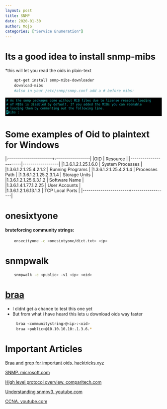 ```yaml
---
layout: post 
title: SNMP
date: 2020-01-30
author: Mojo
categories: ["Service Enumeration"]
---
```

# Its a good idea to install snmp-mibs
*this will let you read the oids in plain-text
```bash
    apt-get install snmp-mibs-downloader
    download-mibs
    #also in your /etc/snmp/snmp.conf add a # before mibs:
```
![snmp-mibs-conf](/assets/pictures/services/snmp-mibs-conf.PNG)


# Some examples of Oid to plaintext for Windows

|:----------------------+:-----------------|
|OID                    |  Resource        |
|-----------------------|------------------|
|1.3.6.1.2.1.25.1.6.0   | System Processes | 
|1.3.6.1.2.1.25.4.2.1.2 | Running Programs | 
|1.3.6.1.2.1.25.4.2.1.4 | Processes Path   | 
|1.3.6.1.2.1.25.2.3.1.4 | Storage Units    |     
|1.3.6.1.2.1.25.6.3.1.2 | Software Name    |     
|1.3.6.1.4.1.77.1.2.25  | User Accounts    |     
|1.3.6.1.2.1.6.13.1.3   | TCP Local Ports  | 
|-----------------------+------------------|


# **onesixtyone**
#### bruteforcing community strings:
```bash
    onsecityone -c <onesixtyone/dict.txt> <ip>
```

# **snmpwalk**
```bash
    snmpwalk -c <public> -v1 <ip> <oid>
```


# **[braa](https://github.com/mteg/braa)**
* I didnt get a chance to test this one yet 
* But from what i have heard this lets u download oids way faster
```bash
     braa <communitystring>@<ip>:<oid>
     braa <public>@10.10.10.10:.1.3.6.*
```



# **Important Articles**
[Braa and grep for important oids. hacktricks.xyz](https://book.hacktricks.xyz/pentesting/pentesting-snmp#massive-snmp)

[SNMP. microsoft.com](https://docs.microsoft.com/en-us/windows/win32/snmp/snmp-start-page)

[High level protocol overview. comparitech.com](https://www.comparitech.com/net-admin/snmp-mibs-oids-explained/)

[Understanding snmpv3. youtube.com](https://www.youtube.com/watch?v=YZ5gBrA0B0U)

[CCNA. youtube.com](https://www.youtube.com/watch?v=tg47MZdtcAE)

